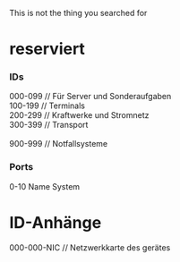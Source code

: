 This is not the thing you searched for

# reserviert
### IDs
000-099 // Für Server und Sonderaufgaben\
100-199 // Terminals\
200-299 // Kraftwerke und Stromnetz\
300-399 // Transport\
\
900-999 // Notfallsysteme
### Ports
0-10 Name System

# ID-Anhänge
000-000-NIC // Netzwerkkarte des gerätes

